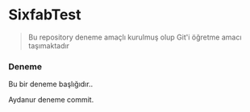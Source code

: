 # SixfabTest

> Bu repository deneme amaçlı kurulmuş olup Git'i öğretme amacı taşımaktadır

### Deneme
Bu bir deneme başlığıdır..

Aydanur deneme commit.

